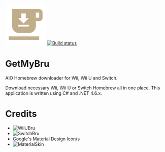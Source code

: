 ![Icon](https://raw.githubusercontent.com/DrHacknik/GetMyBru/master/Common/Icons/Icon128.png)
[![Build status](https://ci.appveyor.com/api/projects/status/rv1ka3qoiw4mqn0p/branch/master?svg=true)](https://ci.appveyor.com/project/zoltx23/getmybru/branch/master)
# GetMyBru
AIO Homebrew downloader for Wii, Wii U and Switch. 

Download necessary Wii, Wii U or Switch Homebrew all in one place. 
This application is written using C# and .NET 4.6.x. 

# Credits 
* ![WiiUBru](https://wiiubru.com/appstore/#/)
* ![SwitchBru](https://switchbru.com/appstore/#/)
* Google's Material Design Icon/s
* ![MaterialSkin](https://github.com/IgnaceMaes/MaterialSkin)
